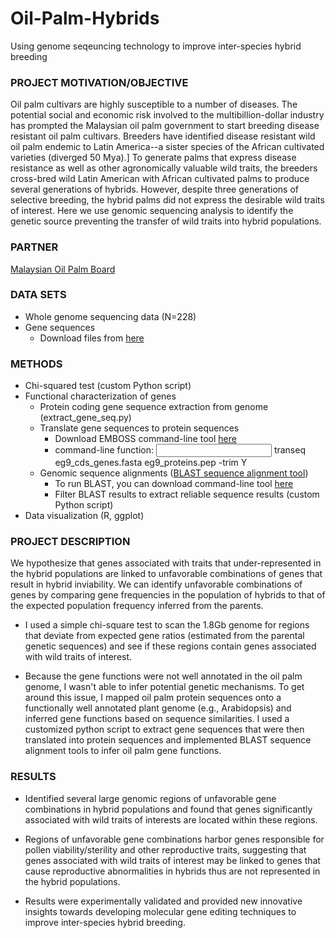 # Oil-Palm-Hybrids
Using genome seqeuncing technology to improve inter-species hybrid breeding

### PROJECT MOTIVATION/OBJECTIVE
Oil palm cultivars are highly susceptible to a number of diseases. The potential social and economic risk involved to the multibillion-dollar industry has prompted the Malaysian oil palm government to start breeding disease resistant oil palm cultivars. Breeders have identified disease resistant wild oil palm endemic to Latin America--a sister species of the African cultivated varieties (diverged 50 Mya).] To generate palms that express disease resistance as well as other agronomically valuable wild traits, the breeders cross-bred wild Latin American with African cultivated palms to produce several generations of hybrids. However, despite three generations of selective breeding, the hybrid palms did not express the desirable wild traits of interest. Here we use genomic sequencing analysis to identify the genetic source preventing the transfer of wild traits into hybrid populations.

### PARTNER
[Malaysian Oil Palm Board](http://www.mpob.gov.my/)

### DATA SETS
* Whole genome sequencing data (N=228)
* Gene sequences
  * Download files from [here](https://www.dropbox.com/sh/hmzssojdk0m4qi7/AACzlYJK3cD1m6K8IeOSzsJ2a?dl=0)


### METHODS
* Chi-squared test (custom Python script)
* Functional characterization of genes
  * Protein coding gene sequence extraction from genome (extract_gene_seq.py)
  * Translate gene sequences to protein sequences
    - Download EMBOSS command-line tool [here](http://emboss.sourceforge.net/download/)
    - command-line function: <input> transeq eg9_cds_genes.fasta eg9_proteins.pep -trim Y
  * Genomic sequence alignments ([BLAST sequence alignment tool](https://blast.ncbi.nlm.nih.gov/Blast.cgi))
    - To run BLAST, you can download command-line tool [here](https://blast.ncbi.nlm.nih.gov/Blast.cgi?CMD=Web&PAGE_TYPE=BlastDocs&DOC_TYPE=Download)
    - Filter BLAST results to extract reliable sequence results (custom Python script)
* Data visualization (R, ggplot)

### PROJECT DESCRIPTION
We hypothesize that genes associated with traits that under-represented in the hybrid populations are linked to unfavorable combinations of genes that result in hybrid inviability. We can identify unfavorable combinations of genes by comparing gene frequencies in the population of hybrids to that of the expected population frequency inferred from the parents. 

* I used a simple chi-square test to scan the 1.8Gb genome for regions that deviate from expected gene ratios (estimated from the parental genetic sequences) and see if these regions contain genes associated with wild traits of interest. 

* Because the gene functions were not well annotated in the oil palm genome, I wasn't able to infer potential genetic mechanisms. To get around this issue, I mapped oil palm protein sequences onto a functionally well annotated plant genome (e.g., Arabidopsis) and inferred gene functions based on sequence similarities. I used a customized python script to extract gene sequences that were then translated into protein sequences and implemented BLAST sequence alignment tools to infer oil palm gene functions. 

### RESULTS
* Identified several large genomic regions of unfavorable gene combinations in hybrid populations and found that genes significantly associated with wild traits of interests are located within these regions.

* Regions of unfavorable gene combinations harbor genes responsible for pollen viability/sterility and other reproductive traits, suggesting that genes associated with wild traits of interest may be linked to genes that cause reproductive abnormalities in hybrids thus are not represented in the hybrid populations.

* Results were experimentally validated and provided new innovative insights towards developing molecular gene editing techniques to improve inter-species hybrid breeding. 
